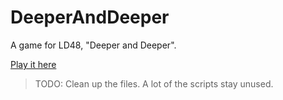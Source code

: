 # DeeperAndDeeper
A game for LD48, "Deeper and Deeper".

[Play it here](https://bajtix.itch.io/the-new-rat-king)

> TODO: Clean up the files. A lot of the scripts stay unused.
